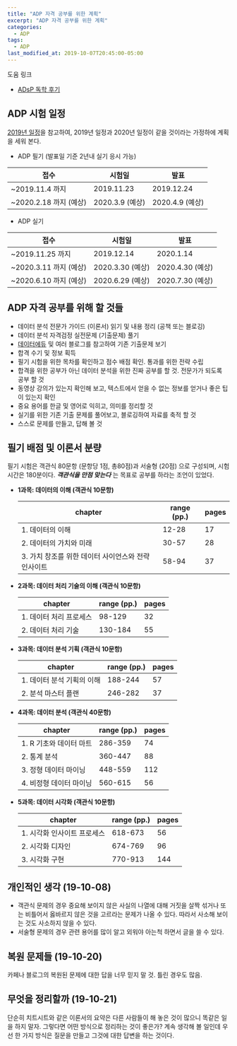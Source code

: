 ```yaml
---
title: "ADP 자격 공부를 위한 계획"
excerpt: "ADP 자격 공부를 위한 계획"
categories:
  - ADP
tags:
  - ADP
last_modified_at: 2019-10-07T20:45:00-05:00
---
```


도움 링크

* [ADsP 독학 후기](http://blog.naver.com/PostView.nhn?blogId=aung7706&logNo=221487796916&parentCategoryNo=&categoryNo=16&viewDate=&isShowPopularPosts=true&from=search)



## ADP 시험 일정

[2019년 일정](http://www.dbguide.net/da.db?cmd=snb4_1_list)을 참고하여, 2019년 일정과 2020년 일정이 같을 것이라는 가정하에 계획을 세워 본다.

* ADP 필기 (발표일 기준 2년내 실기 응시 가능)

| 접수                   | 시험일          | 발표            |
| ---------------------- | --------------- | --------------- |
| ~2019.11.4 까지        | 2019.11.23      | 2019.12.24      |
| ~2020.2.18 까지 (예상) | 2020.3.9 (예상) | 2020.4.9 (예상) |

* ADP 실기

| 접수                   | 시험일           | 발표             |
| ---------------------- | ---------------- | ---------------- |
| ~2019.11.25 까지       | 2019.12.14       | 2020.1.14        |
| ~2020.3.11 까지 (예상) | 2020.3.30 (예상) | 2020.4.30 (예상) |
| ~2020.6.10 까지 (예상) | 2020.6.29 (예상) | 2020.7.30 (예상) |




## ADP 자격 공부를 위해 할 것들

* 데이터 분석 전문가 가이드 (이론서) 읽기 및 내용 정리 (공책 또는 블로깅)
* 데이터 분석 자격검정 실전문제 (기출문제) 풀기
* [데이터에듀](http://www.dataedu.kr/) 및 여러 블로그를 참고하여 기존 기출문제 보기
* 합격 수기 및 정보 획득
* 필기 시험을 위한 목차를 확인하고 점수 배점 확인. 통과를 위한 전략 수립
* 합격을 위한 공부가 아닌 데이터 분석을 위한 진짜 공부를 할 것. 전문가가 되도록 공부 할 것
* 동영상 강의가 있는지 확인해 보고, 텍스트에서 얻을 수 없는 정보를 얻거나 좋은 팁이 있는지 확인
* 중요 용어를 한글 및 영어로 익히고, 의미를 정리할 것
* 실기를 위한 기존 기출 문제를 풀어보고, 블로깅하여 자료를 축적 할 것
* 스스로 문제를 만들고, 답해 볼 것



## 필기 배점 및 이론서 분량

필기 시험은 객관식 80문항 (문항당 1점, 총80점)과 서술형 (20점) 으로 구성되며, 시험시간은 180분이다. _**객관식을 만점 맞는다**_ 는 목표로 공부를 하라는 조언이 있었다.

* **1과목: 데이터의 이해 (객관식 10문항)**

  | chapter                                             | range (pp.) | pages |
  | --------------------------------------------------- | ----------- | ----- |
  | 1. 데이터의 이해                                    | 12-28       | 17    |
  | 2. 데이터의 가치와 미래                             | 30-57       | 28    |
  | 3. 가치 창조를 위한 데이터 사이언스와 전략 인사이트 | 58-94       | 37    |

* **2과목: 데이터 처리 기술의 이해 (객관식 10문항)**

  | chapter                 | range (pp.) | pages |
  | ----------------------- | ----------- | ----- |
  | 1. 데이터 처리 프로세스 | 98-129      | 32    |
  | 2. 데이터 처리 기술     | 130-184     | 55    |

* **3과목: 데이터 분석 기획 (객관식 10문항)**

  | chapter                    | range (pp.) | pages |
  | -------------------------- | ----------- | ----- |
  | 1. 데이터 분석 기획의 이해 | 188-244     | 57    |
  | 2. 분석 마스터 플랜        | 246-282     | 37    |

* **4과목: 데이터 분석 (객관식 40문항)**

  | chapter                 | range (pp.) | pages |
  | ----------------------- | ----------- | ----- |
  | 1. R 기초와 데이터 마트 | 286-359     | 74    |
  | 2. 통계 분석            | 360-447     | 88    |
  | 3. 정형 데이터 마이닝   | 448-559     | 112   |
  | 4. 비정형 데이터 마이닝 | 560-615     | 56    |

* **5과목: 데이터 시각화 (객관식 10문항)**

  | chapter                     | range (pp.) | pages |
  | --------------------------- | ----------- | ----- |
  | 1. 시각화 인사이트 프로세스 | 618-673     | 56    |
  | 2. 시각화 디자인            | 674-769     | 96    |
  | 3. 시각화 구현              | 770-913     | 144   |



## 개인적인 생각 (19-10-08)

* 객관식 문제의 경우 중요해 보이지 않은 사실의 나열에 대해 거짓을 살짝 섞거나 또는 비틀어서 옳바르지 않은 것을 고르라는 문제가 나올 수 있다. 따라서 사소해 보이는 것도 사소하지 않을 수 있다. 
* 서술형 문제의 경우 관련 용어를 많이 알고 외워야 아는척 하면서 글을 쓸 수 있다.



## 복원 문제들 (19-10-20)

카페나 블로그의 복원된 문제에 대한 답을 너무 믿지 말 것. 틀린 경우도 많음.



## 무엇을 정리할까 (19-10-21)

단순히 치트시트와 같은 이론서의 요약은 다른 사람들이 해 놓은 것이 많으니 똑같은 일을 하지 말자. 그렇다면 어떤 방식으로 정리하는 것이 좋은가? 계속 생각해 볼 일인데 우선 한 가지 방식은 질문을 만들고 그것에 대한 답변을 하는 것이다.

